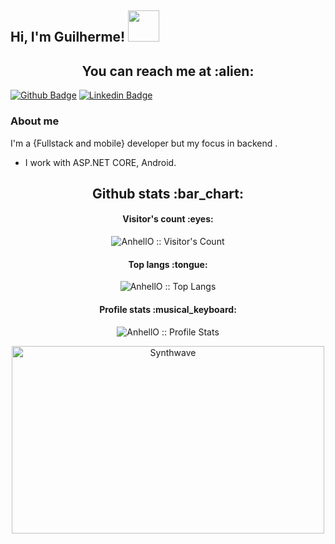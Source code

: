 <h2> Hi, I'm Guilherme! <img src="https://media.giphy.com/media/mGcNjsfWAjY5AEZNw6/giphy.gif" width="50"></h2>

<h2 align="center">You can reach me at :alien:</h2>

[![Github Badge](https://img.shields.io/badge/-Github-000?style=flat-square&logo=Github&logoColor=white&link=https://github.com/GuiCoimbraDeveloper)](https://github.com/GuiCoimbraDeveloper)
[![Linkedin Badge](https://img.shields.io/badge/-LinkedIn-blue?style=flat-square&logo=Linkedin&logoColor=white&link=https://www.linkedin.com/in/guilherme-xavier-827500136/)](https://www.linkedin.com/in/guilherme-xavier-827500136/)

### About me
I'm a {Fullstack and mobile} developer but my focus in backend .

- I work with ASP.NET CORE, Android.

<h2 align="center">Github stats :bar_chart:</h2>

<h4 align="center">Visitor's count :eyes:</h4>

<p align="center"><img src="https://profile-counter.glitch.me/{AnhellO}/count.svg" alt="AnhellO :: Visitor's Count" /></p>

<h4 align="center">Top langs :tongue:</h4>

<p align="center"><img src="https://github-readme-stats.vercel.app/api/top-langs/?username=AnhellO&langs_count=10&theme=tokyonight&layout=compact" alt="AnhellO :: Top Langs" /></p>

<h4 align="center">Profile stats :musical_keyboard:</h4>

<p align="center"><img src="https://github-readme-stats.vercel.app/api?username=AnhellO&show_icons=true&theme=synthwave" alt="AnhellO :: Profile Stats" /></p>

<p align="center"><img src="https://thumbs.gfycat.com/GoodnaturedFondGaur-size_restricted.gif" alt="Synthwave" height="300" width="500"></p>
